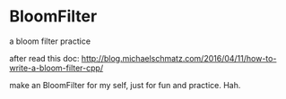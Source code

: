 # BloomFilter
a bloom filter practice

after read this doc: http://blog.michaelschmatz.com/2016/04/11/how-to-write-a-bloom-filter-cpp/

make an BloomFilter for my self, just for fun and practice.
Hah.
